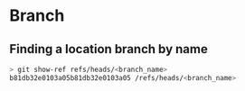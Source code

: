 # Branch

## Finding a location branch by name

```sh
> git show-ref refs/heads/<branch_name>
b81db32e0103a05b81db32e0103a05 /refs/heads/<branch_name>
```

